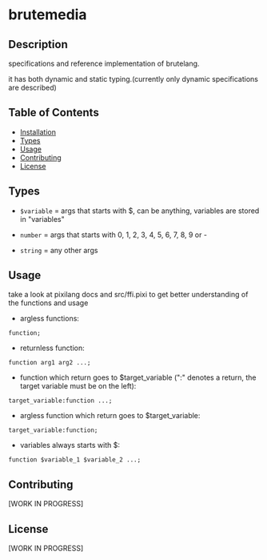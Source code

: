 
# brutemedia

## Description

specifications and reference implementation of brutelang.

it has both dynamic and static typing.(currently only dynamic specifications are described)

## Table of Contents

- [Installation](#installation)
- [Types](#types)
- [Usage](#usage)
- [Contributing](#contributing)
- [License](#license)

## Types


- `$variable` = args that starts with $, can be anything, variables are stored in "variables"

- `number` = args that starts with 0, 1, 2, 3, 4, 5, 6, 7, 8, 9 or -

- `string` = any other args

## Usage

take a look at pixilang docs and src/ffi.pixi to get better understanding of the functions and usage


- argless functions:

`function;`


- returnless function:

`function arg1 arg2 ...;`


- function which return goes to $target_variable (":" denotes a return, the target variable must be on the left):

`target_variable:function ...;`


- argless function which return goes to $target_variable:

`target_variable:function;`


- variables always starts with $:

`function $variable_1 $variable_2 ...;`


## Contributing

[WORK IN PROGRESS]

## License

[WORK IN PROGRESS]